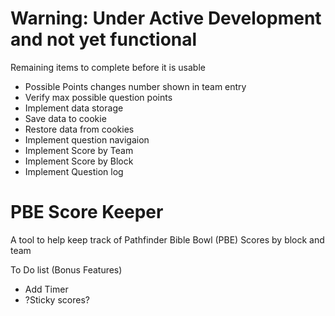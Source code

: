 # Warning: Under Active Development and not yet functional
Remaining items to complete before it is usable
* Possible Points changes number shown in team entry
* Verify max possible question points
* Implement data storage
* Save data to cookie
* Restore data from cookies
* Implement question navigaion
* Implement Score by Team
* Implement Score by Block
* Implement Question log

# PBE Score Keeper
A tool to help keep track of Pathfinder Bible Bowl (PBE) Scores by block and team

To Do list (Bonus Features)
* Add Timer
* ?Sticky scores?